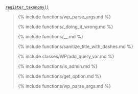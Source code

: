 <p><code><a href="https://developer.wordpress.org/reference/functions/register_taxonomy/">register_taxonomy()</a></code></p>

<blockquote>

{% include functions/wp_parse_args.md %}

{% include functions/_doing_it_wrong.md %}

{% include functions/__.md %}

{% include functions/sanitize_title_with_dashes.md %}

{% include classes/WP/add_query_var.md %}

{% include functions/is_admin.md %}

{% include functions/get_option.md %}

{% include functions/wp_parse_args.md %}

</blockquote>
